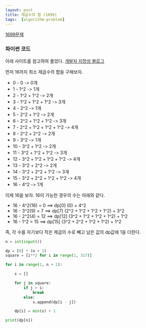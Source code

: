```yaml
---
layout: post
title: 제곱수의 합 (1699)
tags:  [algorithm-problem]
---
```


[1699문제](https://www.acmicpc.net/problem/1699)

### 파이썬 코드

아래 사이트를 참고하여 풀었다.
[개발자 지망성 블로그](https://pacific-ocean.tistory.com/205?category=810810)

먼저 16까지 최소 제곱수의 합을 구해보자.

* 0 - 0 -> 0개
* 1 - 1^2 -> 1개
* 2 - 1^2 + 1^2 -> 2개
* 3 - 1^2 + 1^2 + 1^2 -> 3개
* 4 - 2^2 -> 1개
* 5 - 2^2 + 1^2 -> 2개
* 6 - 2^2 + 1^2 + 1^2 -> 3개
* 7 - 2^2 + 1^2 + 1^2 + 1^2 -> 4개
* 8 - 2^2 + 2^2 -> 2개
* 9 - 3^2 -> 1개
* 10 - 3^2 + 1^2 -> 2개
* 11 - 3^2 + 1^2 + 1^2 -> 3개
* 12 - 3^2 + 1^2 + 1^2 + 1^2 -> 4개
* 13 - 3^2 + 2^2  -> 2개
* 14 - 3^2 + 2^2 + 1^2 -> 3개
* 15 - 3^2 + 2^2 + 1^2 + 1^2 -> 4개
* 16 - 4^2 -> 1개

이제 16을 보자. 16이 가능한 경우의 수는 아래와 같다.
* 16 - 4^2(16) = 0 ==> dp[0] (0) + 4^2
* 16 - 3^2(9) = 7 ==> dp[7] (2^2 + 1^2 + 1^2 + 1^2) + 3^2
* 16 - 2^2(4) = 12 ==> dp[12] (3^2 + 1^2 + 1^2 + 1^2) + 1^2
* 16 - 1^2 = 15 ==> dp[15] (3^2 + 2^2 + 1^2 + 1^2) + 1^2

즉, 각 수를 자기보다 작은 제곱의 수로 빼고 남은 값의 dp값에 1을 더한다.

~~~python
n = int(input())

dp = [0] * (n + 1)
square = [i**2 for i in range(1, 317)]

for i in range(1, n + 1):

    s = []

    for j in square:
        if j > i:
            break
        else:
            s.append(dp[i - j])

    dp[i] = min(s) + 1

print(dp[n])
~~~
